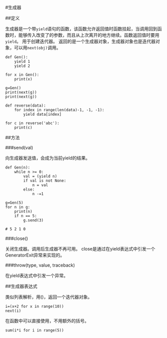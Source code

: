 #生成器

##定义

生成器是一个带`yield`语句的函数，该函数允许返回值时函数挂起，当调用回到函数时，能够传入改变了的参数，而且从上次离开的地方继续。函数返回值时要用`yield`。
用于创建迭代器。
返回的是一个生成器对象，生成器对象也是迭代器对象，可以用`next(obj)`调用。

```
def Gen():
    yield 1
    yield 2

for x in Gen():
    print(x)

g=Gen()
print(next(g))
print(next(g))
```

```
def reverse(data):
    for index in range(len(data)-1, -1, -1):
        yield data[index]

for c in reverse('abc'):
    print(c)
```

##方法

###send(val)

向生成器发送值，会成为当前yield的结果。

```
def Gen(n):
    while n >= 0:
        val = (yield n)
        if val is not None:
            n = val
        else:
            n -=1

g=Gen(5)
for n in g:
    print(n)
    if n == 5:
        g.send(3)

# 5 2 1 0
```


###close()

关闭生成器。调用后生成器不再可用。
close是通过在yield表达式中引发一个GeneratorExit异常来实现的。

###throw(type, value, traceback)

在yield表达式中引发一个异常。

##生成器表达式

类似列表解析，用()，返回一个迭代器对象。

```
i=(x+2 for x in range(10))
next(i)
```

在函数中可以直接使用，不用额外的括号。

```
sum(i*i for i in range(5))
```
